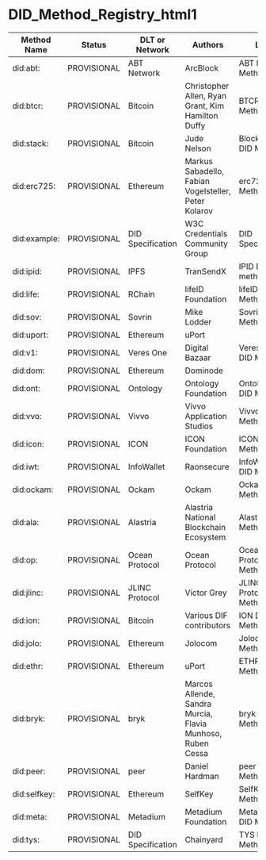# DID_Method_Registry_html1
|Method Name |  Status   | DLT or Network  |                         Authors                          |          Link           |
|------------|-----------|-----------------|----------------------------------------------------------|-------------------------|
|did:abt:    |PROVISIONAL|ABT Network      |ArcBlock                                                  |ABT DID Method           |
|did:btcr:   |PROVISIONAL|Bitcoin          |Christopher Allen, Ryan Grant, Kim Hamilton Duffy         |BTCR DID Method          |
|did:stack:  |PROVISIONAL|Bitcoin          |Jude Nelson                                               |Blockstack DID Method    |
|did:erc725: |PROVISIONAL|Ethereum         |Markus Sabadello, Fabian Vogelsteller, Peter Kolarov      |erc725 DID Method        |
|did:example:|PROVISIONAL|DID Specification|W3C Credentials Community Group                           |DID Specification        |
|did:ipid:   |PROVISIONAL|IPFS             |TranSendX                                                 |IPID DID method          |
|did:life:   |PROVISIONAL|RChain           |lifeID Foundation                                         |lifeID DID Method        |
|did:sov:    |PROVISIONAL|Sovrin           |Mike Lodder                                               |Sovrin DID Method        |
|did:uport:  |PROVISIONAL|Ethereum         |uPort                                                     |                         |
|did:v1:     |PROVISIONAL|Veres One        |Digital Bazaar                                            |Veres One DID Method     |
|did:dom:    |PROVISIONAL|Ethereum         |Dominode                                                  |                         |
|did:ont:    |PROVISIONAL|Ontology         |Ontology Foundation                                       |Ontology DID Method      |
|did:vvo:    |PROVISIONAL|Vivvo            |Vivvo Application Studios                                 |Vivvo DID Method         |
|did:icon:   |PROVISIONAL|ICON             |ICON Foundation                                           |ICON DID Method          |
|did:iwt:    |PROVISIONAL|InfoWallet       |Raonsecure                                                |InfoWallet DID Method    |
|did:ockam:  |PROVISIONAL|Ockam            |Ockam                                                     |Ockam DID Method         |
|did:ala:    |PROVISIONAL|Alastria         |Alastria National Blockchain Ecosystem                    |Alastria DID Method      |
|did:op:     |PROVISIONAL|Ocean Protocol   |Ocean Protocol                                            |Ocean Protocol DID Method|
|did:jlinc:  |PROVISIONAL|JLINC Protocol   |Victor Grey                                               |JLINC Protocol DID Method|
|did:ion:    |PROVISIONAL|Bitcoin          |Various DIF contributors                                  |ION DID Method           |
|did:jolo:   |PROVISIONAL|Ethereum         |Jolocom                                                   |Jolocom DID Method       |
|did:ethr:   |PROVISIONAL|Ethereum         |uPort                                                     |ETHR DID Method          |
|did:bryk:   |PROVISIONAL|bryk             |Marcos Allende, Sandra Murcia, Flavia Munhoso, Ruben Cessa|bryk DID Method          |
|did:peer:   |PROVISIONAL|peer             |Daniel Hardman                                            |peer DID Method          |
|did:selfkey:|PROVISIONAL|Ethereum         |SelfKey                                                   |SelfKey DID Method       |
|did:meta:   |PROVISIONAL|Metadium         |Metadium Foundation                                       |Metadium DID Method      |
|did:tys:    |PROVISIONAL|DID Specification|Chainyard                                                 |TYS DID Method           |
